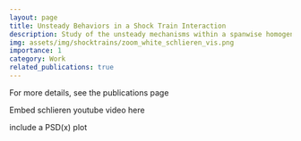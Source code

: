 ```yaml
---
layout: page
title: Unsteady Behaviors in a Shock Train Interaction
description: Study of the unsteady mechanisms within a spanwise homogeneous shock train
img: assets/img/shocktrains/zoom_white_schlieren_vis.png
importance: 1
category: Work
related_publications: true
---
```


For more details, see the publications page

Embed schlieren youtube video here 

include a PSD(x) plot